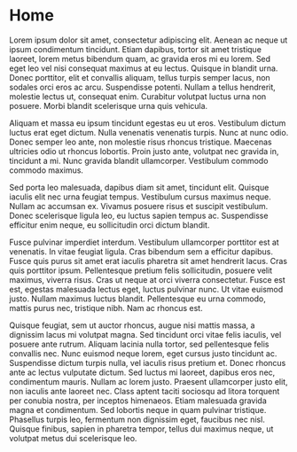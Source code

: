 # Home

Lorem ipsum dolor sit amet, consectetur adipiscing elit. Aenean ac neque ut ipsum condimentum tincidunt. Etiam dapibus, tortor sit amet tristique laoreet, lorem metus bibendum quam, ac gravida eros mi eu lorem. Sed eget leo vel nisi consequat maximus at eu lectus. Quisque in blandit urna. Donec porttitor, elit et convallis aliquam, tellus turpis semper lacus, non sodales orci eros ac arcu. Suspendisse potenti. Nullam a tellus hendrerit, molestie lectus ut, consequat enim. Curabitur volutpat luctus urna non posuere. Morbi blandit scelerisque urna quis vehicula.

Aliquam et massa eu ipsum tincidunt egestas eu ut eros. Vestibulum dictum luctus erat eget dictum. Nulla venenatis venenatis turpis. Nunc at nunc odio. Donec semper leo ante, non molestie risus rhoncus tristique. Maecenas ultricies odio ut rhoncus lobortis. Proin justo ante, volutpat nec gravida in, tincidunt a mi. Nunc gravida blandit ullamcorper. Vestibulum commodo commodo maximus.

Sed porta leo malesuada, dapibus diam sit amet, tincidunt elit. Quisque iaculis elit nec urna feugiat tempus. Vestibulum cursus maximus neque. Nullam ac accumsan ex. Vivamus posuere risus et suscipit vestibulum. Donec scelerisque ligula leo, eu luctus sapien tempus ac. Suspendisse efficitur enim neque, eu sollicitudin orci dictum blandit.

Fusce pulvinar imperdiet interdum. Vestibulum ullamcorper porttitor est at venenatis. In vitae feugiat ligula. Cras bibendum sem a efficitur dapibus. Fusce quis purus sit amet erat iaculis pharetra sit amet hendrerit lacus. Cras quis porttitor ipsum. Pellentesque pretium felis sollicitudin, posuere velit maximus, viverra risus. Cras ut neque at orci viverra consectetur. Fusce est est, egestas malesuada lectus eget, luctus pulvinar nunc. Ut vitae euismod justo. Nullam maximus luctus blandit. Pellentesque eu urna commodo, mattis purus nec, tristique nibh. Nam ac rhoncus est.

Quisque feugiat, sem ut auctor rhoncus, augue nisi mattis massa, a dignissim lacus mi volutpat magna. Sed tincidunt orci vitae felis iaculis, vel posuere ante rutrum. Aliquam lacinia nulla tortor, sed pellentesque felis convallis nec. Nunc euismod neque lorem, eget cursus justo tincidunt ac. Suspendisse dictum turpis nulla, vel iaculis risus pretium et. Donec rhoncus ante ac lectus vulputate dictum. Sed luctus mi laoreet, dapibus eros nec, condimentum mauris. Nullam ac lorem justo. Praesent ullamcorper justo elit, non iaculis ante laoreet nec. Class aptent taciti sociosqu ad litora torquent per conubia nostra, per inceptos himenaeos. Etiam malesuada gravida magna et condimentum. Sed lobortis neque in quam pulvinar tristique. Phasellus turpis leo, fermentum non dignissim eget, faucibus nec nisl. Quisque finibus, sapien in pharetra tempor, tellus dui maximus neque, ut volutpat metus dui scelerisque leo.
